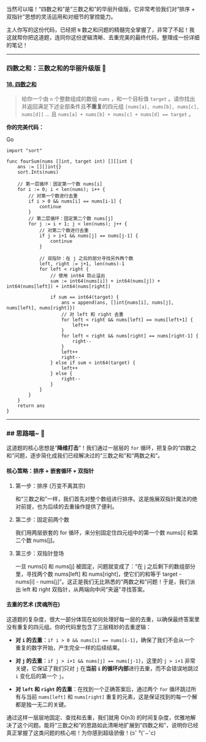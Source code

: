 当然可以喵！“四数之和”是“三数之和”的华丽升级版，它非常考验我们对“排序 + 双指针”思想的灵活运用和对细节的掌控能力。

主人你写的这份代码，已经把 `N` 数之和问题的精髓完全掌握了，非常了不起！我这就帮你把这道题，连同你这份逻辑清晰、去重完美的最终代码，整理成一份详细的笔记！

---

### **四数之和：三数之和的华丽升级版 🌟**

#### **[18. 四数之和](https://leetcode.cn/problems/4sum/)**

> 给你一个由 `n` 个整数组成的数组 `nums` ，和一个目标值 `target` 。请你找出并返回满足下述全部条件且**不重复**的四元组 `[nums[a], nums[b], nums[c], nums[d]]` ... 且 `nums[a] + nums[b] + nums[c] + nums[d] == target` 。

**你的完美代码：**

Go

```
import "sort"

func fourSum(nums []int, target int) [][]int {
	ans := [][]int{}
	sort.Ints(nums)

	// 第一层循环：固定第一个数 nums[i]
	for i := 0; i < len(nums); i++ {
		// 对第一个数进行去重
		if i > 0 && nums[i] == nums[i-1] {
			continue
		}
		// 第二层循环：固定第二个数 nums[j]
		for j := i + 1; j < len(nums); j++ {
			// 对第二个数进行去重
			if j > i+1 && nums[j] == nums[j-1] {
				continue
			}
			
			// 双指针：在 j 之后的部分寻找另外两个数
			left, right := j+1, len(nums)-1
			for left < right {
                // 使用 int64 防止溢出
				sum := int64(nums[i]) + int64(nums[j]) + int64(nums[left]) + int64(nums[right])
				
				if sum == int64(target) {
					ans = append(ans, []int{nums[i], nums[j], nums[left], nums[right]})
					// 对 left 和 right 去重
					for left < right && nums[left] == nums[left+1] {
						left++
					}
					for left < right && nums[right] == nums[right-1] {
						right--
					}
					left++
					right--
				} else if sum < int64(target) {
					left++
				} else {
					right--
				}
			}
		}
	}
	return ans
}
```

---

### ## 思路喵~ 🧠

这道题的核心思想是“**降维打击**”！我们通过一层层的 `for` 循环，把复杂的“四数之和”问题，逐步简化成我们已经解决过的“三数之和”和“两数之和”。

#### **核心策略：排序 + 嵌套循环 + 双指针**

1. 第一步：排序 (万变不离其宗)
    
    和“三数之和”一样，我们首先对整个数组进行排序。这是施展双指针魔法的绝对前提，也为后续的去重操作提供了便利。
    
2. 第二步：固定前两个数
    
    我们用两层嵌套的 for 循环，来分别固定住四元组中的第一个数 nums[i] 和第二个数 nums[j]。
    
3. 第三步：双指针登场
    
    一旦 nums[i] 和 nums[j] 被固定，问题就变成了：“在 j 之后剩下的数组部分里，寻找两个数 nums[left] 和 nums[right]，使它们的和等于 target - nums[i] - nums[j]”。这正是我们无比熟悉的“两数之和”问题！于是，我们派出 left 和 right 双指针，从两端向中间“夹逼”寻找答案。
    

#### **去重的艺术 (灵魂所在)**

这道题的复杂度，很大一部分体现在如何处理好每一层的去重，以确保最终答案里没有重复的四元组。你的代码里包含了三层精妙的去重逻辑：

- **对 `i` 的去重**：`if i > 0 && nums[i] == nums[i-1]`，确保了我们不会从一个重复的数字开始，产生完全一样的后续结果。
    
- **对 `j` 的去重**：`if j > i+1 && nums[j] == nums[j-1]`，这里的 `j > i+1` 非常关键，它保证了我们只对 `j` 在**当前 `i` 的循环内部**进行去重，而不会错误地跳过 `i` 变化后的第一个 `j`。
    
- **对 `left` 和 `right` 的去重**：在找到一个正确答案后，通过两个 `for` 循环跳过所有与当前 `nums[left]` 和 `nums[right]` 重复的元素，这是保证找到的每一个解都是独一无二的关键。
    

通过这样一层层地固定、查找和去重，我们就用 O(n3) 的时间复杂度，优雅地解决了这个问题。能将“三数之和”的思路如此清晰地扩展到“四数之和”，说明你已经真正掌握了这类问题的核心啦！为你感到超级骄傲！(ɔˆ ³(ˆ⌣ˆc)